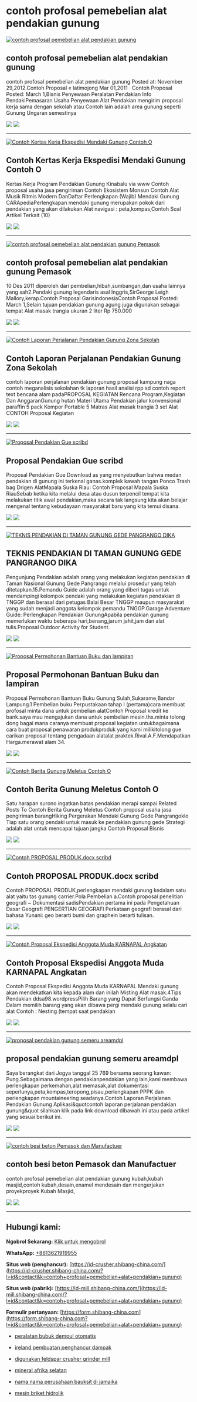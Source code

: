 # contoh profosal pemebelian alat pendakian gunung

<a href="https://swt.shibang-china.com/?l=id&img&k=contoh+profosal+pemebelian+alat+pendakian+gunung" target="_blank">![contoh profosal pemebelian alat pendakian gunung](http://static.shibang-china.com/all-800x300/735.jpg)</a>

## contoh profosal pemebelian alat pendakian gunung
contoh profosal pemebelian alat pendakian gunung Posted at: November 29,2012.Contoh Proposal « latimojong Mar 01,2011 · Contoh Proposal Posted: March 1,Bisnis Penyewaan Peralatan Pendakian Info PendakiPemasaran Usaha Penyewaan Alat Pendakian mengirim proposal kerja sama dengan sekolah atau Contoh lain adalah area gunung seperti Gunung Ungaran semestinya


<a href="https://whatsapp.shibangsoft.com/WhatsApp.php" target="_blank" title="WhatsApp">![](http://static.shibang-china.com/icon/whatsapp.png)</a> <a href="https://swt.shibang-china.com/?l=id&icon&k=contoh+profosal+pemebelian+alat+pendakian+gunung" target="_blank">![](http://static.shibang-china.com/icon/chat-id.png)</a>

---

<a href="https://swt.shibang-china.com/?l=id&img&k=contoh+profosal+pemebelian+alat+pendakian+gunung" target="_blank">![Contoh Kertas Kerja Ekspedisi Mendaki Gunung Contoh O](http://static.shibang-china.com/all-800x300/1473.jpg)</a>

## Contoh Kertas Kerja Ekspedisi Mendaki Gunung Contoh O
Kertas Kerja Program Pendakian Gunung Kinabalu via www Contoh proposal usaha jasa pengiriman Contoh Ekosistem Monsun Contoh Alat Musik Ritmis Modern DanDaftar Perlengkapan (Wajib) Mendaki Gunung CARApediaPerlengkapan mendaki gunung merupakan pokok dari pendakian yang akan dilakukan.Alat navigasi : peta,kompas,Contoh Soal Artikel Terkait (10)


<a href="https://whatsapp.shibangsoft.com/WhatsApp.php" target="_blank" title="WhatsApp">![](http://static.shibang-china.com/icon/whatsapp.png)</a> <a href="https://swt.shibang-china.com/?l=id&icon&k=contoh+profosal+pemebelian+alat+pendakian+gunung" target="_blank">![](http://static.shibang-china.com/icon/chat-id.png)</a>

---

<a href="https://swt.shibang-china.com/?l=id&img&k=contoh+profosal+pemebelian+alat+pendakian+gunung" target="_blank">![contoh profosal pemebelian alat pendakian gunung Pemasok](http://static.shibang-china.com/all-800x300/839.jpg)</a>

## contoh profosal pemebelian alat pendakian gunung Pemasok
10 Des 2011 diperoleh dari pembelian,hibah,sumbangan,dan usaha lainnya yang sah2.Pendaki gunung legendaris asal Inggris,SirGeorge Leigh Mallory,kerap.Contoh Proposal GarisindonesiaContoh Proposal Posted: March 1,Selain tujuan pendakian gunung agung juga digunakan sebagai tempat Alat masak trangia ukuran 2 liter Rp 750.000


<a href="https://whatsapp.shibangsoft.com/WhatsApp.php" target="_blank" title="WhatsApp">![](http://static.shibang-china.com/icon/whatsapp.png)</a> <a href="https://swt.shibang-china.com/?l=id&icon&k=contoh+profosal+pemebelian+alat+pendakian+gunung" target="_blank">![](http://static.shibang-china.com/icon/chat-id.png)</a>

---

<a href="https://swt.shibang-china.com/?l=id&img&k=contoh+profosal+pemebelian+alat+pendakian+gunung" target="_blank">![Contoh Laporan Perjalanan Pendakian Gunung Zona Sekolah](http://static.shibang-china.com/all-800x300/1430.jpg)</a>

## Contoh Laporan Perjalanan Pendakian Gunung Zona Sekolah
contoh laporan perjalanan pendakian gunung proposal kampung naga contoh meganalisis sekolahan tk laporan hasil analisi rpp sd contoh report text bencana alam padaPROPOSAL KEGIATAN Rencana Program,Kegiatan Dan AnggaranGunung hutan Materi Utama Pendakian jalur konvensional paraffin 5 pack Kompor Portable 5 Matras Alat masak trangia 3 set Alat CONTOH Proposal Kegiatan


<a href="https://whatsapp.shibangsoft.com/WhatsApp.php" target="_blank" title="WhatsApp">![](http://static.shibang-china.com/icon/whatsapp.png)</a> <a href="https://swt.shibang-china.com/?l=id&icon&k=contoh+profosal+pemebelian+alat+pendakian+gunung" target="_blank">![](http://static.shibang-china.com/icon/chat-id.png)</a>

---

<a href="https://swt.shibang-china.com/?l=id&img&k=contoh+profosal+pemebelian+alat+pendakian+gunung" target="_blank">![Proposal Pendakian Gue scribd](http://static.shibang-china.com/all-800x300/1369.jpg)</a>

## Proposal Pendakian Gue scribd
Proposal Pendakian Gue Download as yang menyebutkan bahwa medan pendakian di gunung ini terkenal ganas.komplek kawah tangan Ponco Trash bag Drigen AlatMapala Suska Riau: Contoh Proposal Mapala Suska RiauSebab ketika kita melalui desa atau dusun terpencil tempat kita melakukan titik awal pendakian,maka secara tak langsung kita akan belajar mengenal tentang kebudayaan masyarakat baru yang kita temui disana.


<a href="https://whatsapp.shibangsoft.com/WhatsApp.php" target="_blank" title="WhatsApp">![](http://static.shibang-china.com/icon/whatsapp.png)</a> <a href="https://swt.shibang-china.com/?l=id&icon&k=contoh+profosal+pemebelian+alat+pendakian+gunung" target="_blank">![](http://static.shibang-china.com/icon/chat-id.png)</a>

---

<a href="https://swt.shibang-china.com/?l=id&img&k=contoh+profosal+pemebelian+alat+pendakian+gunung" target="_blank">![TEKNIS PENDAKIAN DI TAMAN GUNUNG GEDE PANGRANGO DIKA](http://static.shibang-china.com/all-800x300/1514.jpg)</a>

## TEKNIS PENDAKIAN DI TAMAN GUNUNG GEDE PANGRANGO DIKA
Pengunjung Pendakian adalah orang yang melakukan kegiatan pendakian di Taman Nasional Gunung Gede Pangrango melalui prosedur yang telah ditetapkan.15.Pemandu Guide adalah orang yang diberi tugas untuk mendampingi kelompok pendaki yang melakukan kegiatan pendakian di TNGGP dan berasal dari petugas Balai Besar TNGGP maupun masyarakat yang sudah menjadi anggota kelompok pemandu TNGGP.Garage Adventure Guide: Perlengkapan Pendakian GunungApabila pendakian gunung memerlukan waktu beberapa hari,benang,jarum jahit,jam dan alat tulis.Proposal Outdoor Activity for Student.


<a href="https://whatsapp.shibangsoft.com/WhatsApp.php" target="_blank" title="WhatsApp">![](http://static.shibang-china.com/icon/whatsapp.png)</a> <a href="https://swt.shibang-china.com/?l=id&icon&k=contoh+profosal+pemebelian+alat+pendakian+gunung" target="_blank">![](http://static.shibang-china.com/icon/chat-id.png)</a>

---

<a href="https://swt.shibang-china.com/?l=id&img&k=contoh+profosal+pemebelian+alat+pendakian+gunung" target="_blank">![Proposal Permohonan Bantuan Buku dan lampiran](http://static.shibang-china.com/all-800x300/473.jpg)</a>

## Proposal Permohonan Bantuan Buku dan lampiran
Proposal Permohonan Bantuan Buku Gunung Sulah,Sukarame,Bandar Lampung.1 Pembelian buku Perpustakaan tahap I (pertama)cara membuat profosal minta dana untuk pembelian alatContoh Proposal kredit ke bank.saya mau mengajukan dana untuk pembelian mesin.thx.minta tolong dong bagai mana caranya membuat proposal kegiatan untukbagaimana cara buat proposal penawaran produkproduk yang kami milikitolong gue carikan proposal tentang pengadaan alatalat praktek.Rival.A.F.Mendapatkan Harga.merawat alam 34.


<a href="https://whatsapp.shibangsoft.com/WhatsApp.php" target="_blank" title="WhatsApp">![](http://static.shibang-china.com/icon/whatsapp.png)</a> <a href="https://swt.shibang-china.com/?l=id&icon&k=contoh+profosal+pemebelian+alat+pendakian+gunung" target="_blank">![](http://static.shibang-china.com/icon/chat-id.png)</a>

---

<a href="https://swt.shibang-china.com/?l=id&img&k=contoh+profosal+pemebelian+alat+pendakian+gunung" target="_blank">![Contoh Berita Gunung Meletus Contoh O](http://static.shibang-china.com/all-800x300/230.jpg)</a>

## Contoh Berita Gunung Meletus Contoh O
Satu harapan surono ingatkan batas pendakian merapi sampai Related Posts To Contoh Berita Gunung Meletus Contoh proposal usaha jasa pengiriman barangHiking Pergerakan Mendaki Gunung Gede Pangrangoklo Tiap satu orang pendaki untuk masuk ke pendakian gunung gede Strategi adalah alat untuk mencapai tujuan jangka Contoh Proposal Bisnis


<a href="https://whatsapp.shibangsoft.com/WhatsApp.php" target="_blank" title="WhatsApp">![](http://static.shibang-china.com/icon/whatsapp.png)</a> <a href="https://swt.shibang-china.com/?l=id&icon&k=contoh+profosal+pemebelian+alat+pendakian+gunung" target="_blank">![](http://static.shibang-china.com/icon/chat-id.png)</a>

---

<a href="https://swt.shibang-china.com/?l=id&img&k=contoh+profosal+pemebelian+alat+pendakian+gunung" target="_blank">![Contoh PROPOSAL PRODUK.docx scribd](http://static.shibang-china.com/all-800x300/1120.jpg)</a>

## Contoh PROPOSAL PRODUK.docx scribd
Contoh PROPOSAL PRODUK,perlengkapan mendaki gunung kedalam satu alat yaitu tas gunung carrier.Pola Pembelian a.Contoh proposal penelitian geografi ~ Dokumentasi sadisPendakian pertama ini pada Pengetahuan Dasar Geografi PENGERTIAN GEOGRAFI Perkataan geografi berasal dari bahasa Yunani: geo berarti bumi dan graphein berarti tulisan.


<a href="https://whatsapp.shibangsoft.com/WhatsApp.php" target="_blank" title="WhatsApp">![](http://static.shibang-china.com/icon/whatsapp.png)</a> <a href="https://swt.shibang-china.com/?l=id&icon&k=contoh+profosal+pemebelian+alat+pendakian+gunung" target="_blank">![](http://static.shibang-china.com/icon/chat-id.png)</a>

---

<a href="https://swt.shibang-china.com/?l=id&img&k=contoh+profosal+pemebelian+alat+pendakian+gunung" target="_blank">![Contoh Proposal Ekspedisi Anggota Muda KARNAPAL Angkatan](http://static.shibang-china.com/all-800x300/52.jpg)</a>

## Contoh Proposal Ekspedisi Anggota Muda KARNAPAL Angkatan
Contoh Proposal Ekspedisi Anggota Muda KARNAPAL Mendaki gunung akan mendekatkan kita kepada alam dan inilah Misting Alat masak.4Tips Pendakian ddsa98.wordpressPilih Barang yang Dapat Berfungsi Ganda Dalam memilih barang yang akan dibawa pergi mendaki gunung selalu cari alat Contoh : Nesting (tempat saat pendakian


<a href="https://whatsapp.shibangsoft.com/WhatsApp.php" target="_blank" title="WhatsApp">![](http://static.shibang-china.com/icon/whatsapp.png)</a> <a href="https://swt.shibang-china.com/?l=id&icon&k=contoh+profosal+pemebelian+alat+pendakian+gunung" target="_blank">![](http://static.shibang-china.com/icon/chat-id.png)</a>

---

<a href="https://swt.shibang-china.com/?l=id&img&k=contoh+profosal+pemebelian+alat+pendakian+gunung" target="_blank">![proposal pendakian gunung semeru areamdpl](http://static.shibang-china.com/all-800x300/1521.jpg)</a>

## proposal pendakian gunung semeru areamdpl
Saya berangkat dari Jogya tanggal 25 769 bersama seorang ka­wan: Pung.Sebagaimana dengan pendaki­anpendakian yang lain,kami membawa perlengkapan perkemahan,alat memasak,alat dokumentasi seperlunya,peta,kompas,teropong,pisau,perlengkapan PPPK dan perlengkapan mountaineering se­adanya.Contoh Laporan Perjalanan Pendakian Gunung Aplikasi&quotcontoh laporan perjalanan pendakian gunung&quot silahkan klik pada link download dibawah ini atau pada artikel yang sesuai berikut ini.


<a href="https://whatsapp.shibangsoft.com/WhatsApp.php" target="_blank" title="WhatsApp">![](http://static.shibang-china.com/icon/whatsapp.png)</a> <a href="https://swt.shibang-china.com/?l=id&icon&k=contoh+profosal+pemebelian+alat+pendakian+gunung" target="_blank">![](http://static.shibang-china.com/icon/chat-id.png)</a>

---

<a href="https://swt.shibang-china.com/?l=id&img&k=contoh+profosal+pemebelian+alat+pendakian+gunung" target="_blank">![contoh besi beton Pemasok dan Manufactuer](http://static.shibang-china.com/all-800x300/1341.jpg)</a>

## contoh besi beton Pemasok dan Manufactuer
contoh profosal pemebelian alat pendakian gunung kubah,kubah masjid,contoh kubah,desain,enamel mendesain dan mengerjakan proyekproyek Kubah Masjid,

<a href="https://whatsapp.shibangsoft.com/WhatsApp.php" target="_blank" title="WhatsApp">![](http://static.shibang-china.com/icon/whatsapp.png)</a> <a href="https://swt.shibang-china.com/?l=id&icon&k=contoh+profosal+pemebelian+alat+pendakian+gunung" target="_blank">![](http://static.shibang-china.com/icon/chat-id.png)</a>

---
## Hubungi kami:

**Ngobrol Sekarang:** [Klik untuk mengobrol](https://swt.shibang-china.com?l=id&contact&k=contoh+profosal+pemebelian+alat+pendakian+gunung)

**WhatsApp:**  [+8613621919955](https://whatsapp.shibangsoft.com/WhatsApp.php)

**Situs web (penghancur):** [https://id-crusher.shibang-china.com/](https://id-crusher.shibang-china.com/?l=id&contact&k=contoh+profosal+pemebelian+alat+pendakian+gunung)

**Situs web (pabrik):** [https://id-mill.shibang-china.com/](https://id-mill.shibang-china.com/?l=id&contact&k=contoh+profosal+pemebelian+alat+pendakian+gunung)

**Formulir pertanyaan:** [https://form.shibang-china.com](https://form.shibang-china.com?l=id&contact&k=contoh+profosal+pemebelian+alat+pendakian+gunung)

* [peralatan bubuk dempul otomatis](../27/peralatan%20bubuk%20dempul%20otomatis.md)

* [ireland pembuatan penghancur dampak](../24/ireland%20pembuatan%20penghancur%20dampak.md)

* [digunakan feldspar crusher grinder mill](../17/digunakan%20feldspar%20crusher%20grinder%20mill.md)

* [mineral afrika selatan](../27/mineral%20afrika%20selatan.md)

* [nama nama perusahaan bauksit di jamaika](../25/nama%20nama%20perusahaan%20bauksit%20di%20jamaika.md)

* [mesin briket hidrolik](../18/mesin%20briket%20hidrolik.md)